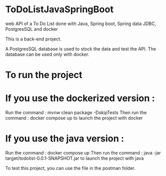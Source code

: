 # ToDoListJavaSpringBoot
web API of a To Do List done with Java, Spring boot, Spring data JDBC, PostgresSQL and docker

This is a back-end project.

A PostgresSQL database is used to stock the data and test the API.
The database can be used only with docker.

# To run the project
# If you use the dockerized version :
Run the command :
mvnw clean package -DskipTests
Then run the command :
docker compose up to launch the project with docker

# If you use the java version :
Run the command :
docker compose up 
Then run the command :
java -jar target/todolist-0.0.1-SNAPSHOT.jar to launch the project with java

To test this project, you can use the file in the postman folder.
